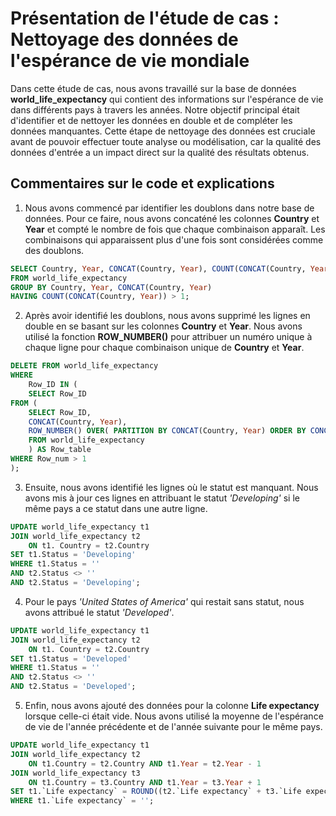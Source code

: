 # Présentation de l'étude de cas : Nettoyage des données de l'espérance de vie mondiale
Dans cette étude de cas, nous avons travaillé sur la base de données __world_life_expectancy__ qui contient des informations sur l'espérance de vie dans différents pays à travers les années. Notre objectif principal était d'identifier et de nettoyer les données en double et de compléter les données manquantes. Cette étape de nettoyage des données est cruciale avant de pouvoir effectuer toute analyse ou modélisation, car la qualité des données d'entrée a un impact direct sur la qualité des résultats obtenus.

## Commentaires sur le code et explications

1. Nous avons commencé par identifier les doublons dans notre base de données. Pour ce faire, nous avons concaténé les colonnes __Country__ et __Year__ et compté le nombre de fois que chaque combinaison apparaît. Les combinaisons qui apparaissent plus d'une fois sont considérées comme des doublons.
```sql
SELECT Country, Year, CONCAT(Country, Year), COUNT(CONCAT(Country, Year))
FROM world_life_expectancy
GROUP BY Country, Year, CONCAT(Country, Year)
HAVING COUNT(CONCAT(Country, Year)) > 1;
```

2. Après avoir identifié les doublons, nous avons supprimé les lignes en double en se basant sur les colonnes __Country__ et __Year__. Nous avons utilisé la fonction __ROW_NUMBER()__ pour attribuer un numéro unique à chaque ligne pour chaque combinaison unique de __Country__ et __Year__.
```sql
DELETE FROM world_life_expectancy
WHERE 
    Row_ID IN (
    SELECT Row_ID
FROM (
    SELECT Row_ID,
    CONCAT(Country, Year),
    ROW_NUMBER() OVER( PARTITION BY CONCAT(Country, Year) ORDER BY CONCAT(Country, Year)) AS Row_Num
    FROM world_life_expectancy
    ) AS Row_table
WHERE Row_num > 1
);
```

3. Ensuite, nous avons identifié les lignes où le statut est manquant. Nous avons mis à jour ces lignes en attribuant le statut _'Developing'_ si le même pays a ce statut dans une autre ligne.
```sql
UPDATE world_life_expectancy t1
JOIN world_life_expectancy t2
    ON t1. Country = t2.Country
SET t1.Status = 'Developing'
WHERE t1.Status = ''
AND t2.Status <> ''
AND t2.Status = 'Developing';
```

4. Pour le pays _'United States of America'_ qui restait sans statut, nous avons attribué le statut _'Developed'_.
```sql
UPDATE world_life_expectancy t1
JOIN world_life_expectancy t2
    ON t1. Country = t2.Country
SET t1.Status = 'Developed'
WHERE t1.Status = ''
AND t2.Status <> ''
AND t2.Status = 'Developed';
```

5. Enfin, nous avons ajouté des données pour la colonne __Life expectancy__ lorsque celle-ci était vide. Nous avons utilisé la moyenne de l'espérance de vie de l'année précédente et de l'année suivante pour le même pays.
```sql
UPDATE world_life_expectancy t1
JOIN world_life_expectancy t2
    ON t1.Country = t2.Country AND t1.Year = t2.Year - 1
JOIN world_life_expectancy t3
    ON t1.Country = t3.Country AND t1.Year = t3.Year + 1
SET t1.`Life expectancy` = ROUND((t2.`Life expectancy` + t3.`Life expectancy`) / 2, 1)
WHERE t1.`Life expectancy` = '';
```